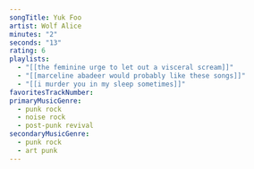 ```yaml
---
songTitle: Yuk Foo
artist: Wolf Alice
minutes: "2"
seconds: "13"
rating: 6
playlists:
  - "[[the feminine urge to let out a visceral scream]]"
  - "[[marceline abadeer would probably like these songs]]"
  - "[[i murder you in my sleep sometimes]]"
favoritesTrackNumber:
primaryMusicGenre:
  - punk rock
  - noise rock
  - post-punk revival
secondaryMusicGenre:
  - punk rock
  - art punk
---
```

